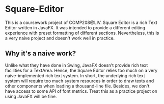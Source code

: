# Square-Editor

This is a coursework project of COMP208@LIV. 
Square Editor is a rich Text Editor written in JavaFX. It was intended to provide a different editing experience with preset formatting of different sections. Nevertheless, this is a very naive project and doesn't work well in practice.

## Why it's a naive work?

Unlike what they have done in Swing, JavaFX doesn't provide rich text facilities for a TextArea. Hence, the Square Editor relies too much on a very naive-implemented rich text system. In short, the underlying rich text system will require too much system resources in order to draw texts and other components when loading a thousand-line file. Besides, we don't have access to some API of font metrics. Treat this as a practice project on using JavaFX will be fine.
